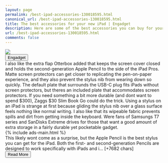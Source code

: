 ```yaml
---
layout: page
permalink: /best-ipad-accessories-130018595.html
canonical_url: /best-ipad-accessories-130018595.html
title: The best accessories for your new iPad | Engadget
description: Here are some of the best accessories you can buy for your new iPad in 2021, including stands, hubs, chargers and more, as reviewed by Engadget editors..
url: /best-ipad-accessories-130018595.html
comments: false
---
```


<div class="row">
<div class="col-12">
<img src="https://s.yimg.com/os/creatr-uploaded-images/2020-07/f87349f0-c606-11ea-b575-91de2fc1f793">
</div>
</div>
<div class="row">
<div class="col-12 mt-2">
<button type="button" class="btn btn-outline-info">Engadget</button>
</div>
</div>
<div class="row">
<div class="col-12">
<div>I also like the extra flap Otterbox added that keeps the screen cover closed and holds the second-generation Apple Pencil to the side of the iPad Pros. Matte screen protectors can get closer to replicating the pen-on-paper experience, and they also prevent the stylus nib from wearing down so quickly. The default plate that surrounds the USB-C plug fits iPads without screen protectors, but theres an included plate that accommodates screen protectors. If you need something a bit more durable (and dont want to spend $300), Zaggs $30 Slim Book Go could do the trick. Using a stylus on an iPad is strange at first because gliding the stylus nib over a glass surface feels nothing like normal writing. I also like that its wipeable fabric prevents spills and dirt from getting inside the keyboard. Were fans of Samsungs T7 series and SanDisks Extreme drives for those that want a good amount of extra storage in a fairly durable yet pocketable gadget.</div>
</div>
</div>
<div class="row">
<div class="col-12">


<div class="row">
  {% include ads-main.html %}
</div>

<div>This likely wont come as a surprise, but the Apple Pencil is the best stylus you can get for the iPad. Both the first- and second-generation Pencils are designed to work specifically with iPads and i… [+7682 chars]</div>
</div>
</div>
<div class="row">
<div class="col-12 text-center">
<a href="https://www.engadget.com/best-ipad-accessories-130018595.html">
<button type="button" class="btn btn-info">Read More</button>
</a>
</div>
</div>
